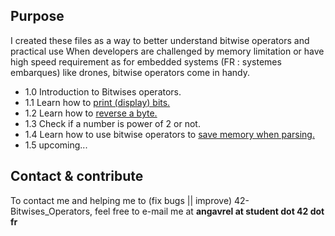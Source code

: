 ## Purpose
I created these files as a way to better understand bitwise operators and practical use
When developers are challenged by memory limitation or have high speed requirement as for
embedded systems (FR : systemes embarques) like drones, bitwise operators come in handy.

* 1.0 Introduction to Bitwises operators.
* 1.1 Learn how to <a href ="https://github.com/agavrel/42-Exam/tree/master/2-4-print_bits">print (display) bits.</a>
* 1.2 Learn how to <a href ="https://github.com/agavrel/42-Projects/blob/master/filler/srcs/main.c">reverse a byte.</a>
* 1.3 Check if a number is power of 2 or not.
* 1.4 Learn how to use bitwise operators to <a href ="https://github.com/agavrel/42-Projects/blob/master/ft_ls/srcs/parsing.c">save memory when parsing.</a>
* 1.5 upcoming...

## Contact & contribute
To contact me and helping me to (fix bugs || improve) 42-Bitwises_Operators, feel free to e-mail me at **angavrel at student dot 42 dot fr**
